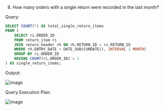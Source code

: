 8. How many orders with a single return were recorded in the last month?

Query:
```sql
SELECT COUNT(*) AS total_single_return_items
FROM (
    SELECT ri.ORDER_ID
    FROM return_item ri
    JOIN return_header rh ON rh.RETURN_ID = ri.RETURN_ID
    WHERE rh.ENTRY_DATE > DATE_SUB(CURDATE(), INTERVAL 1 MONTH)
    GROUP BY ri.ORDER_ID
    HAVING COUNT(ri.ORDER_ID) = 1
) AS single_return_items;
```
Output:

![image](https://github.com/Sandesh3003/TrainingAssignment/assets/77960808/fa72c8fe-dbd8-432e-8697-ac95db65c331)

Query Execution Plan:

![image](https://github.com/Sandesh3003/TrainingAssignment/assets/77960808/e6c57233-8712-4c21-aecf-e12c570c0be9)



